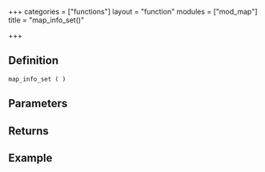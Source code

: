+++
categories = ["functions"]
layout = "function"
modules = ["mod_map"]
title = "map_info_set()"

+++

## Definition

    map_info_set ( )

## Parameters

## Returns

## Example

